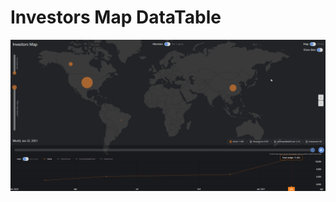 # Investors Map DataTable

![world map investors data](https://github.com/aliamk/InvestorsMap-DataTable/blob/master/investors_map.gif)
